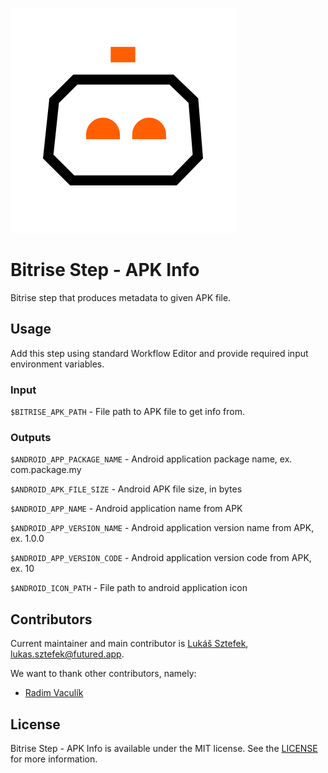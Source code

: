![bitrise-step-apk-info](imgs/logo.svg)

# Bitrise Step - APK Info

Bitrise step that produces metadata to given APK file.

## Usage

Add this step using standard Workflow Editor and provide required input environment variables.

### Input

`$BITRISE_APK_PATH` - File path to APK file to get info from. 
      
### Outputs 
`$ANDROID_APP_PACKAGE_NAME` - Android application package name, ex. com.package.my

`$ANDROID_APK_FILE_SIZE` - Android APK file size, in bytes
 
`$ANDROID_APP_NAME` - Android application name from APK
 
`$ANDROID_APP_VERSION_NAME` - Android application version name from APK, ex. 1.0.0

`$ANDROID_APP_VERSION_CODE` - Android application version code from APK, ex. 10
 
`$ANDROID_ICON_PATH` - File path to android application icon     

## Contributors

Current maintainer and main contributor is [Lukáš Sztefek](https://github.com/skywall), <lukas.sztefek@futured.app>.

We want to thank other contributors, namely:

- [Radim Vaculík](https://github.com/radimvaculik)

## License

Bitrise Step - APK Info is available under the MIT license. See the [LICENSE](LICENSE) for more information.
